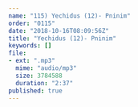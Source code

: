 ```yaml
---
name: "115) Yechidus (12)- Pninim"
order: "0115"
date: "2018-10-16T08:09:56Z"
title: "Yechidus (12)- Pninim"
keywords: []
file:
- ext: ".mp3"
  mime: "audio/mp3"
  size: 3784588
  duration: "2:37"
published: true
---
```

